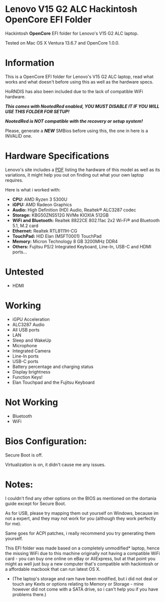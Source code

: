# Lenovo V15 G2 ALC Hackintosh OpenCore EFI Folder
Hackintosh **OpenCore** EFI folder for Lenovo's V15 G2 ALC laptop.

Tested on Mac OS X Ventura 13.6.7 and OpenCore 1.0.0.
# Information
This is a OpenCore EFI folder for Lenovo's V15 G2 ALC laptop, read what works and what doesn't before using this as well as the hardware specs.

HoRNDIS has also been included due to the lack of compatible WiFi hardware.

***This comes with NootedRed enabled, YOU MUST DISABLE IT IF YOU WILL USE THIS FOLDER FOR SETUP!***

***NootedRed is NOT compatible with the recovery or setup system!***

Please, generate a ***NEW*** SMBios before using this, the one in here is a INVALID one.
# Hardware Specifications
Lenovo's site includes a [PDF](https://psref.lenovo.com/syspool/Sys/PDF/Lenovo/Lenovo_V15_G2_ALC/Lenovo_V15_G2_ALC_Spec.pdf) listing the hardware of this model as well as its variations, it might help you out on finding out what your own laptop requires.

Here is what i worked with:
* **CPU:** AMD Ryzen 3 5300U
* **iGPU:** AMD Radeon Graphics
* **Audio:** High Definition (HD) Audio, Realtek® ALC3287 codec
* **Storage:** KBG50ZNS512G NVMe KIOXIA 512GB
* **WiFi and Bluetooth:** Realtek 8822CE 802.11ac 2x2 Wi-Fi® and Bluetooth 5.1, M.2 card
* **Ethernet:** Realtek RTL8111H-CG
* **TouchPad:** HID Elan (MSFT0001) TouchPad
* **Memory:** Micron Technology 8 GB 3200MHz DDR4
* **Others:** Fujitsu PS/2 Integrated Keyboard, Line-In, USB-C and HDMI ports...

# Untested
* HDMI

# Working
* iGPU Acceleration
* ALC3287 Audio
* All USB ports
* LAN
* Sleep and WakeUp
* Microphone
* Integrated Camera
* Line-In ports
* USB-C ports
* Battery percentage and charging status
* Display brightness
* Function Keys!
* Elan Touchpad and the Fujitsu Keyboard

# Not Working
* Bluetooth
* WiFi

# Bios Configuration:
Secure Boot is off.

Virtualization is on, it didn't cause me any issues.

# Notes:
I couldn't find any other options on the BIOS as mentioned on the dortania guide except for Secure Boot.

As for USB, please try mapping them out yourself on Windows, because im not a expert, and they may not work for you (although they work perfectly for me).

Same goes for ACPI patches, i really recommend you try generating them yourself.

This EFI folder was made based on a completely unmodified* laptop, hence the missing WiFi due to this machine originally not having a compatible WiFi card - you can buy one online on eBay or AliExpress, but at that point you might as well just buy a new computer that's compatible with hackintosh or a affordable macbook that can run latest OS X.

* (The laptop's storage and ram have been modified, but i did not deal or touch any Kexts or options relating to Memory or Storage - mine however did not come with a SATA drive, so i can't help you if you have problems there.)

